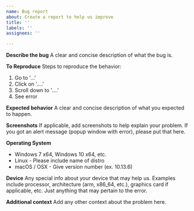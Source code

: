```yaml
---
name: Bug report
about: Create a report to help us improve
title: ''
labels: ''
assignees: ''

---
```


**Describe the bug**
A clear and concise description of what the bug is.

**To Reproduce**
Steps to reproduce the behavior:
1. Go to '...'
2. Click on '....'
3. Scroll down to '....'
4. See error

**Expected behavior**
A clear and concise description of what you expected to happen.

**Screenshots**
If applicable, add screenshots to help explain your problem.
If you got an alert message (popup window with error), please put that here.

**Operating System**
- Windows 7 x64, Windows 10 x64, etc.
- Linux - Please include name of distro
- macOS / OSX - Give version number (ex. 10.13.6)

**Device**
Any special info about your device that may help us.
Examples include processor, architecture (arm, x86_64, etc.),  graphics card if applicable, etc. 
Just anything that may pertain to the error.

**Additional context**
Add any other context about the problem here.
